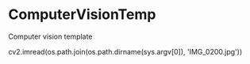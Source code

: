 # ComputerVisionTemp

Computer vision template

cv2.imread(os.path.join(os.path.dirname(sys.argv[0]), 'IMG_0200.jpg'))
